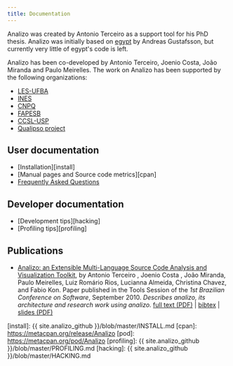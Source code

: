 ```yaml
---
title: Documentation
---
```


Analizo was created by Antonio Terceiro as a support tool for his PhD thesis.
Analizo was initially based on [egypt](http://www.gson.org/egypt/) by Andreas
Gustafsson, but currently very little of egypt's code is left.

Analizo has been co-developed by Antonio Terceiro, Joenio Costa, João Miranda
and Paulo Meirelles. The work on Analizo has been supported by the following
organizations:

   * [LES-UFBA](http://les.dcc.ufba.br/)
   * [INES](http://www.ines.org.br/)
   * [CNPQ](http://www.cnpq.br/)
   * [FAPESB](http://www.fapesb.ba.gov.br/)
   * [CCSL-USP](http://ccsl.ime.usp.br/)
   * [Qualipso project](http://www.qualipso.org/)

## User documentation

* [Installation][install]
* [Manual pages and Source code metrics][cpan]
* [Frequently Asked Questions](faq.html)

## Developer documentation

* [Development tips][hacking]
* [Profiling tips][profiling]

## Publications

- [Analizo: an Extensible Multi-Language Source Code Analysis and Visualization Toolkit](publications/analizo-cbsoft2010-tools.pdf), by Antonio Terceiro , Joenio Costa , João Miranda, Paulo Meirelles, Luiz Romário Rios, Lucianna Almeida, Christina Chavez, and Fabio Kon. Paper published in the Tools Session of the *1st Brazilian Conference on Software*, September 2010. *Describes analizo, its architecture and research work using analizo.* [full text (PDF)](publications/analizo-cbsoft2010-tools.pdf) \| [bibtex](publications/analizo-cbsoft2010-tools.bib) \| [slides (PDF)](publications/analizo-cbsoft2010-tools-slides.pdf)

[install]: {{ site.analizo_github }}/blob/master/INSTALL.md
[cpan]: https://metacpan.org/release/Analizo
[pod]: https://metacpan.org/pod/Analizo
[profiling]: {{ site.analizo_github }}/blob/master/PROFILING.md
[hacking]: {{ site.analizo_github }}/blob/master/HACKING.md
